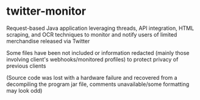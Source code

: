 # twitter-monitor
Request-based Java application leveraging threads, API integration, HTML scraping, and OCR techniques to monitor and notify users of limited merchandise released via Twitter

Some files have been not included or information redacted (mainly those involving client's webhooks/monitored profiles) to protect privacy of previous clients

(Source code was lost with a hardware failure and recovered from a decompiling the program jar file, comments unavailable/some formatting may look odd)
